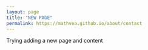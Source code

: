 ```yaml
---
layout: page
title: "NEW PAGE"
permalink: https://mathvea.github.io/about/contact
---
```


Trying adding a new page and content
